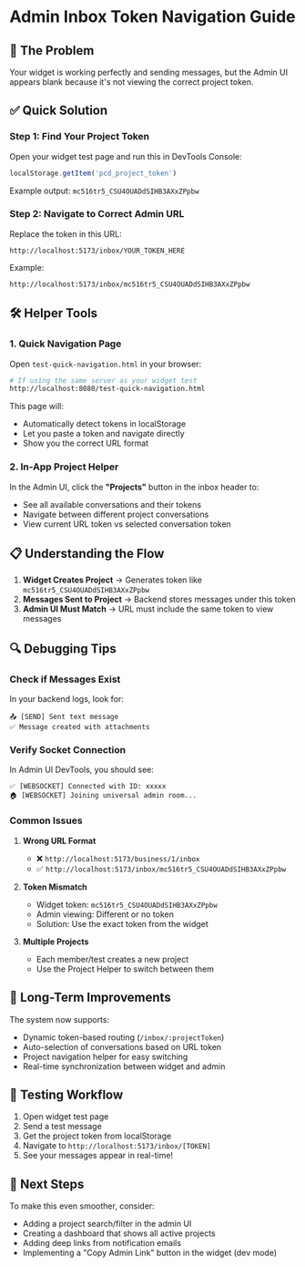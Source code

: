 # Admin Inbox Token Navigation Guide

## 🚨 The Problem
Your widget is working perfectly and sending messages, but the Admin UI appears blank because it's not viewing the correct project token.

## ✅ Quick Solution

### Step 1: Find Your Project Token
Open your widget test page and run this in DevTools Console:
```javascript
localStorage.getItem('pcd_project_token')
```

Example output: `mc516tr5_CSU4OUADdSIHB3AXxZPpbw`

### Step 2: Navigate to Correct Admin URL
Replace the token in this URL:
```
http://localhost:5173/inbox/YOUR_TOKEN_HERE
```

Example:
```
http://localhost:5173/inbox/mc516tr5_CSU4OUADdSIHB3AXxZPpbw
```

## 🛠️ Helper Tools

### 1. Quick Navigation Page
Open `test-quick-navigation.html` in your browser:
```bash
# If using the same server as your widget test
http://localhost:8080/test-quick-navigation.html
```

This page will:
- Automatically detect tokens in localStorage
- Let you paste a token and navigate directly
- Show you the correct URL format

### 2. In-App Project Helper
In the Admin UI, click the **"Projects"** button in the inbox header to:
- See all available conversations and their tokens
- Navigate between different project conversations
- View current URL token vs selected conversation token

## 📋 Understanding the Flow

1. **Widget Creates Project** → Generates token like `mc516tr5_CSU4OUADdSIHB3AXxZPpbw`
2. **Messages Sent to Project** → Backend stores messages under this token
3. **Admin UI Must Match** → URL must include the same token to view messages

## 🔍 Debugging Tips

### Check if Messages Exist
In your backend logs, look for:
```
📤 [SEND] Sent text message
✅ Message created with attachments
```

### Verify Socket Connection
In Admin UI DevTools, you should see:
```
✅ [WEBSOCKET] Connected with ID: xxxxx
🏠 [WEBSOCKET] Joining universal admin room...
```

### Common Issues

1. **Wrong URL Format**
   - ❌ `http://localhost:5173/business/1/inbox`
   - ✅ `http://localhost:5173/inbox/mc516tr5_CSU4OUADdSIHB3AXxZPpbw`

2. **Token Mismatch**
   - Widget token: `mc516tr5_CSU4OUADdSIHB3AXxZPpbw`
   - Admin viewing: Different or no token
   - Solution: Use the exact token from the widget

3. **Multiple Projects**
   - Each member/test creates a new project
   - Use the Project Helper to switch between them

## 🚀 Long-Term Improvements

The system now supports:
- Dynamic token-based routing (`/inbox/:projectToken`)
- Auto-selection of conversations based on URL token
- Project navigation helper for easy switching
- Real-time synchronization between widget and admin

## 📝 Testing Workflow

1. Open widget test page
2. Send a test message
3. Get the project token from localStorage
4. Navigate to `http://localhost:5173/inbox/[TOKEN]`
5. See your messages appear in real-time!

## 🎯 Next Steps

To make this even smoother, consider:
- Adding a project search/filter in the admin UI
- Creating a dashboard that shows all active projects
- Adding deep links from notification emails
- Implementing a "Copy Admin Link" button in the widget (dev mode) 
